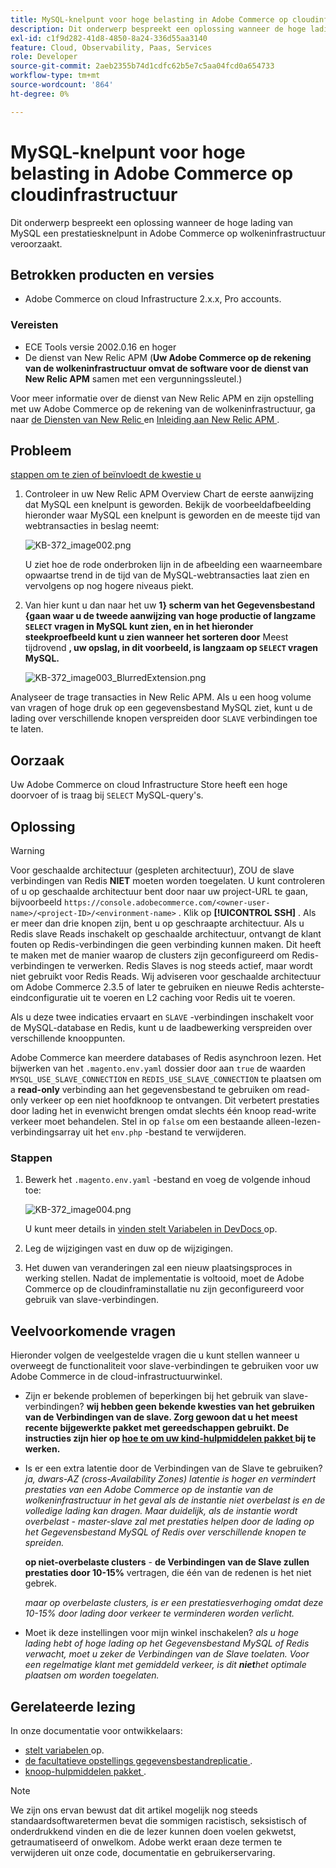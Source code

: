 ```yaml
---
title: MySQL-knelpunt voor hoge belasting in Adobe Commerce op cloudinfrastructuur
description: Dit onderwerp bespreekt een oplossing wanneer de hoge lading van MySQL een prestatiesknelpunt in Adobe Commerce op wolkeninfrastructuur veroorzaakt.
exl-id: c1f9d282-41d8-4850-8a24-336d55aa3140
feature: Cloud, Observability, Paas, Services
role: Developer
source-git-commit: 2aeb2355b74d1cdfc62b5e7c5aa04fcd0a654733
workflow-type: tm+mt
source-wordcount: '864'
ht-degree: 0%

---
```


# MySQL-knelpunt voor hoge belasting in Adobe Commerce op cloudinfrastructuur

Dit onderwerp bespreekt een oplossing wanneer de hoge lading van MySQL een prestatiesknelpunt in Adobe Commerce op wolkeninfrastructuur veroorzaakt.

## Betrokken producten en versies

* Adobe Commerce on cloud Infrastructure 2.x.x, Pro accounts.

### Vereisten

* ECE Tools versie 2002.0.16 en hoger
* De dienst van New Relic APM (**Uw Adobe Commerce op de rekening van de wolkeninfrastructuur omvat de software voor de dienst van New Relic APM** samen met een vergunningssleutel.)

Voor meer informatie over de dienst van New Relic APM en zijn opstelling met uw Adobe Commerce op de rekening van de wolkeninfrastructuur, ga naar [ de Diensten van New Relic ](https://experienceleague.adobe.com/en/docs/commerce-cloud-service/user-guide/monitor/new-relic/new-relic-service) en [ Inleiding aan New Relic APM ](https://docs.newrelic.com/docs/apm/new-relic-apm/getting-started/introduction-apm/).

## Probleem

<u> stappen om te zien of beïnvloedt de kwestie u </u>

1. Controleer in uw New Relic APM Overview Chart de eerste aanwijzing dat MySQL een knelpunt is geworden. Bekijk de voorbeeldafbeelding hieronder waar MySQL een knelpunt is geworden en de meeste tijd van webtransacties in beslag neemt:

   ![ KB-372_image002.png ](assets/KB-372_image002.png)

   U ziet hoe de rode onderbroken lijn in de afbeelding een waarneembare opwaartse trend in de tijd van de MySQL-webtransacties laat zien en vervolgens op nog hogere niveaus piekt.
1. Van hier kunt u dan naar het uw **1} scherm van het Gegevensbestand {gaan waar u de tweede aanwijzing van hoge productie of langzame `SELECT` vragen in MySQL kunt zien, en in het hieronder steekproefbeeld kunt u zien wanneer het sorteren door** Meest tijdrovend **, uw opslag, in dit voorbeeld, is langzaam op `SELECT` vragen MySQL.**

   ![ KB-372_image003_BlurredExtension.png ](assets/KB-372_image003_BlurredExtension.png)

Analyseer de trage transacties in New Relic APM. Als u een hoog volume van vragen of hoge druk op een gegevensbestand MySQL ziet, kunt u de lading over verschillende knopen verspreiden door `SLAVE` verbindingen toe te laten.

## Oorzaak

Uw Adobe Commerce on cloud Infrastructure Store heeft een hoge doorvoer of is traag bij `SELECT` MySQL-query&#39;s.

## Oplossing

>[!WARNING]
>
>Voor geschaalde architectuur (gespleten architectuur), ZOU de slave verbindingen van Redis **NIET** moeten worden toegelaten. U kunt controleren of u op geschaalde architectuur bent door naar uw project-URL te gaan, bijvoorbeeld `https://console.adobecommerce.com/<owner-user-name>/<project-ID>/<environment-name>` . Klik op **[!UICONTROL SSH]** . Als er meer dan drie knopen zijn, bent u op geschraapte architectuur. Als u Redis slave Reads inschakelt op geschaalde architectuur, ontvangt de klant fouten op Redis-verbindingen die geen verbinding kunnen maken. Dit heeft te maken met de manier waarop de clusters zijn geconfigureerd om Redis-verbindingen te verwerken. Redis Slaves is nog steeds actief, maar wordt niet gebruikt voor Redis Reads. Wij adviseren voor geschaalde architectuur om Adobe Commerce 2.3.5 of later te gebruiken en nieuwe Redis achterste-eindconfiguratie uit te voeren en L2 caching voor Redis uit te voeren.

Als u deze twee indicaties ervaart en `SLAVE` -verbindingen inschakelt voor de MySQL-database en Redis, kunt u de laadbewerking verspreiden over verschillende knooppunten.

Adobe Commerce kan meerdere databases of Redis asynchroon lezen. Het bijwerken van het `.magento.env.yaml` dossier door aan `true` de waarden `MYSQL_USE_SLAVE_CONNECTION` en `REDIS_USE_SLAVE_CONNECTION` te plaatsen om a **read-only** verbinding aan het gegevensbestand te gebruiken om read-only verkeer op een niet hoofdknoop te ontvangen. Dit verbetert prestaties door lading het in evenwicht brengen omdat slechts één knoop read-write verkeer moet behandelen. Stel in op `false` om een bestaande alleen-lezen-verbindingsarray uit het `env.php` -bestand te verwijderen.

### Stappen

1. Bewerk het `.magento.env.yaml` -bestand en voeg de volgende inhoud toe:

   ![ KB-372_image004.png ](assets/KB-372_image004.png)

   U kunt meer details in [ vinden stelt Variabelen in DevDocs ](https://experienceleague.adobe.com/en/docs/commerce-cloud-service/user-guide/configure/env/stage/variables-deploy#mysql_use_slave_connection) op.

1. Leg de wijzigingen vast en duw op de wijzigingen.
1. Het duwen van veranderingen zal een nieuw plaatsingsproces in werking stellen. Nadat de implementatie is voltooid, moet de Adobe Commerce op de cloudinframinstallatie nu zijn geconfigureerd voor gebruik van slave-verbindingen.

## Veelvoorkomende vragen

Hieronder volgen de veelgestelde vragen die u kunt stellen wanneer u overweegt de functionaliteit voor slave-verbindingen te gebruiken voor uw Adobe Commerce in de cloud-infrastructuurwinkel.

* Zijn er bekende problemen of beperkingen bij het gebruik van slave-verbindingen? **wij hebben geen bekende kwesties van het gebruiken van de Verbindingen van de slave. Zorg gewoon dat u het meest recente bijgewerkte pakket met gereedschappen gebruikt. De instructies zijn hier op [ hoe te om uw kind-hulpmiddelen pakket ](https://experienceleague.adobe.com/en/docs/commerce-cloud-service/user-guide/dev-tools/ece-tools/update-package) bij te werken.**
* Is er een extra latentie door de Verbindingen van de Slave te gebruiken? *ja, dwars-AZ (cross-Availability Zones) latentie is hoger en vermindert prestaties van een Adobe Commerce op de instantie van de wolkeninfrastructuur in het geval als de instantie niet overbelast is en de volledige lading kan dragen. Maar duidelijk, als de instantie wordt overbelast - master-slave zal met prestaties helpen door de lading op het Gegevensbestand MySQL of Redis over verschillende knopen te spreiden.*

  **op niet-overbelaste clusters** - **de Verbindingen van de Slave zullen prestaties door 10-15%** vertragen, die één van de redenen is het niet gebrek.

  *maar op overbelaste clusters, is er een prestatiesverhoging omdat deze 10-15% door lading door verkeer te verminderen worden verlicht.*
* Moet ik deze instellingen voor mijn winkel inschakelen? *als u hoge lading hebt of hoge lading op het Gegevensbestand MySQL of Redis verwacht, moet u zeker de Verbindingen van de Slave toelaten. Voor een regelmatige klant met gemiddeld verkeer, is dit **niet**het optimale plaatsen om worden toegelaten.*

## Gerelateerde lezing

In onze documentatie voor ontwikkelaars:

* [ stelt variabelen ](https://experienceleague.adobe.com/en/docs/commerce-cloud-service/user-guide/configure/env/stage/variables-deploy) op.
* [ de facultatieve opstellings gegevensbestandreplicatie ](https://experienceleague.adobe.com/en/docs/commerce-operations/configuration-guide/storage/split-db/multi-master-replication).
* [ knoop-hulpmiddelen pakket ](https://experienceleague.adobe.com/en/docs/commerce-cloud-service/user-guide/dev-tools/ece-tools/package-overview).

>[!NOTE]
>
>We zijn ons ervan bewust dat dit artikel mogelijk nog steeds standaardsoftwaretermen bevat die sommigen racistisch, seksistisch of onderdrukkend vinden en die de lezer kunnen doen voelen gekwetst, getraumatiseerd of onwelkom. Adobe werkt eraan deze termen te verwijderen uit onze code, documentatie en gebruikerservaring.
